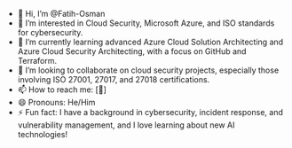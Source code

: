 - 👋 Hi, I’m @Fatih-Osman
- 👀 I’m interested in Cloud Security, Microsoft Azure, and ISO standards for cybersecurity.
- 🌱 I’m currently learning advanced Azure Cloud Solution Architecting and Azure Cloud Security Architecting, with a focus on GitHub and Terraform.
- 💞️ I’m looking to collaborate on cloud security projects, especially those involving ISO 27001, 27017, and 27018 certifications.
- 📫 How to reach me: [🏅]
- 😄 Pronouns: He/Him
- ⚡ Fun fact: I have a background in cybersecurity, incident response, and vulnerability management, and I love learning about new AI technologies!
